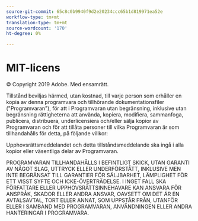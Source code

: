 ```yaml
---
source-git-commit: 65c8c0b9940f9d2e20234ccc65b1d819971ea52e
workflow-type: tm+mt
translation-type: tm+mt
source-wordcount: '170'
ht-degree: 0%

---
```

# MIT-licens

© Copyright 2019 Adobe. Med ensamrätt.

Tillstånd beviljas härmed, utan kostnad, till varje person som erhåller en kopia
av denna programvara och tillhörande dokumentationsfiler (&quot;Programvaran&quot;), för att
i Programvaran utan begränsning, inklusive utan begränsning rättigheterna
att använda, kopiera, modifiera, sammanfoga, publicera, distribuera, underlicensiera och/eller sälja
kopior av Programvaran och för att tillåta personer till vilka Programvaran är
som tillhandahålls för detta, på följande villkor:

Upphovsrättsmeddelandet och detta tillståndsmeddelande ska ingå i alla
kopior eller väsentliga delar av Programvaran.

PROGRAMVARAN TILLHANDAHÅLLS I BEFINTLIGT SKICK, UTAN GARANTI AV NÅGOT SLAG, UTTRYCK ELLER
UNDERFÖRSTÅTT, INKLUSIVE MEN INTE BEGRÄNSAT TILL GARANTIER FÖR SÄLJBARHET,
LÄMPLIGHET FÖR ETT VISST SYFTE OCH ICKE-ÖVERTRÄDELSE. I INGET FALL SKA
FÖRFATTARE ELLER UPPHOVSRÄTTSINNEHAVARE KAN ANSVARA FÖR ANSPRÅK, SKADOR ELLER ANDRA
ANSVAR, OAVSETT OM DET ÄR EN AVTALSAVTAL, TORT ELLER ANNAT, SOM UPPSTÅR FRÅN,
UTANFÖR ELLER I SAMBAND MED PROGRAMVARAN, ANVÄNDNINGEN ELLER ANDRA HANTERINGAR I
PROGRAMVARA.
